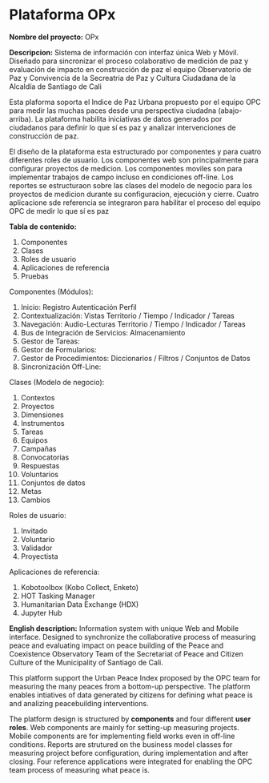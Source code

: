 # Plataforma OPx
**Nombre del proyecto:** OPx

**Descripcion:** Sistema de información con interfaz única Web y Móvil. Diseñado para sincronizar el proceso colaborativo de medición de paz y evaluación de impacto en construcción de paz el equipo Observatorio de Paz y Convivencia de la Secreatria de Paz y Cultura Ciudadana de la Alcaldía de Santiago de Cali

Esta plaforma soporta el Indice de Paz Urbana propuesto por el equipo OPC para medir las muchas paces desde una perspectiva ciudadna (abajo-arriba). La plataforma habilita iniciativas de datos generados por ciudadanos para definir lo que sí es paz y analizar intervenciones de construcción de paz.

El diseño de la plataforma esta estructurado por componentes y para cuatro diferentes roles de usuario. Los componentes web son principalmente para configurar proyectos de medicion. Los componentes moviles son para implementar trabajos de campo incluso en condiciones off-line. Los reportes se estructuraon sobre las clases del modelo de negocio para los proyectos de medicion durante su configuracion, ejecución y cierre. Cuatro aplicacione sde referencia se integraron para habilitar el proceso del equipo OPC de medir lo que sí es paz

**Tabla de contenido:**
1. Componentes
2. Clases
3. Roles de usuario
4. Aplicaciones de referencia
5. Pruebas

Componentes (Módulos):
1. Inicio: Registro Autenticación Perfil
2. Contextualización: Vistas Territorio / Tiempo / Indicador / Tareas
3. Navegación: Audio-Lecturas Territorio / Tiempo / Indicador / Tareas
3. Bus de Integración de Servicios: Almacenamiento
4. Gestor de Tareas:
5. Gestor de Formularios:
6. Gestor de Procedimientos: Diccionarios / Filtros / Conjuntos de Datos
7. Sincronización Off-Line:

Clases (Modelo de negocio): 
1.  Contextos
2.  Proyectos
3.  Dimensiones
4.  Instrumentos
5.  Tareas
6.  Equipos
7.  Campañas
8.  Convocatorias
9.  Respuestas
10. Voluntarios
11. Conjuntos de datos
12. Metas
13. Cambios

Roles de usuario:
1. Invitado
2. Voluntario
3. Validador
4. Proyectista

Aplicaciones de referencia:
1. Kobotoolbox (Kobo Collect, Enketo)
2. HOT Tasking Manager
3. Humanitarian Data Exchange (HDX)
4. Jupyter Hub


**English description:** Information system with unique Web and Mobile interface. Designed to synchronize the collaborative process of measuring peace and evaluating impact on peace building of the Peace and Coexistence Observatory Team of the Secretariat of Peace and Citizen Culture of the Municipality of Santiago de Cali.

This platform support the Urban Peace Index proposed by the OPC team for measuring the many peaces from a bottom-up perspective. The platform enables intiatives of data generated by citizens for defining what peace is and analizing peacebuilding interventions.

The platform design is structured by **components** and four different **user roles**. Web components are mainly for setting-up measuring projects. Mobile components are for implementing field works even in off-line conditions. Reports are strutured on the business model classes for measuring project before configuration, during implementation and after closing. Four reference applications were integrated for enabling the OPC team process of measuring what peace is.  

